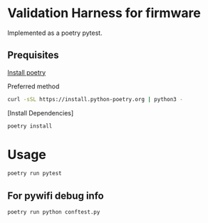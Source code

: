Validation Harness for firmware
================================================================================
Implemented as a poetry pytest.


## Prequisites
[Install poetry](https://python-poetry.org/docs/#installing-with-the-official-installer)

Preferred method
```sh
curl -sSL https://install.python-poetry.org | python3 -
```

[Install Dependencies]
```sh
poetry install
```

# Usage
```sh
poetry run pytest
```

## For pywifi debug info
```sh
poetry run python conftest.py
```
